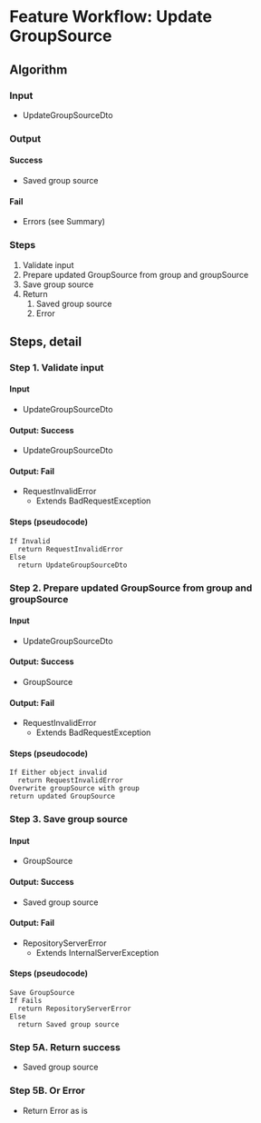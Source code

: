 # Feature Workflow: Update GroupSource

## Algorithm

### Input
- UpdateGroupSourceDto

### Output

#### Success

- Saved group source

#### Fail

- Errors (see Summary)

### Steps

1. Validate input
2. Prepare updated GroupSource from group and groupSource
4. Save group source
5. Return
   1. Saved group source
   2. Error

## Steps, detail

### Step 1. Validate input

#### Input
- UpdateGroupSourceDto

#### Output: Success

- UpdateGroupSourceDto

#### Output: Fail

- RequestInvalidError
  - Extends BadRequestException

#### Steps (pseudocode)

```
If Invalid
  return RequestInvalidError
Else
  return UpdateGroupSourceDto
```

### Step 2. Prepare updated GroupSource from group and groupSource

#### Input
- UpdateGroupSourceDto

#### Output: Success

- GroupSource

#### Output: Fail

- RequestInvalidError
  - Extends BadRequestException

#### Steps (pseudocode)

```
If Either object invalid
  return RequestInvalidError
Overwrite groupSource with group
return updated GroupSource
```

### Step 3. Save group source

#### Input
- GroupSource

#### Output: Success

- Saved group source

#### Output: Fail

- RepositoryServerError
  - Extends InternalServerException

#### Steps (pseudocode)

```
Save GroupSource
If Fails
  return RepositoryServerError
Else
  return Saved group source
```

### Step 5A. Return success

- Saved group source

### Step 5B. Or Error

- Return Error as is
